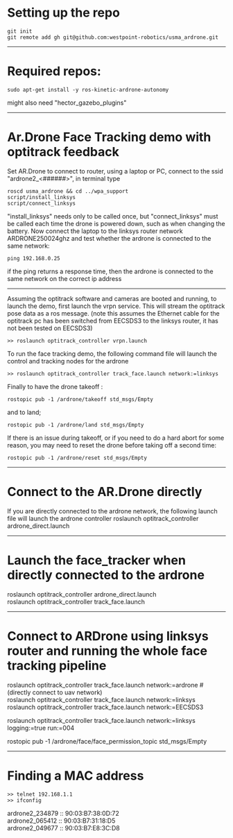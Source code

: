 Setting up the repo
=======

	git init
	git remote add gh git@github.com:westpoint-robotics/usma_ardrone.git


---
Required repos:
=======

	sudo apt-get install -y ros-kinetic-ardrone-autonomy

might also need "hector_gazebo_plugins"

---
Ar.Drone Face Tracking demo with optitrack feedback
=======

Set AR.Drone to connect to router, using a laptop or PC, connect to the ssid "ardrone2_<######>", in terminal type 

	roscd usma_ardrone && cd ../wpa_support 
	script/install_linksys
	script/connect_linksys

"install_linksys" needs only to be called once, but "connect_linksys" must be called each time the drone is powered down, such as when changing the battery. Now connect the laptop to the linksys router network ARDRONE250024ghz and test whether the ardrone is connected to the same network:

	ping 192.168.0.25

if the ping returns a response time, then the ardrone is connected to the same network on the correct ip address

---

Assuming the optitrack software and cameras are booted and running, to launch the demo, first launch the vrpn service. This will stream the optitrack pose data as a ros message. (note this assumes the Ethernet cable for the optitrack pc has been switched from EECSDS3 to the linksys router, it has not been tested on EECSDS3)

	>> roslaunch optitrack_controller vrpn.launch

To run the face tracking demo, the following command file will launch the control and tracking nodes for the ardrone

	>> roslaunch optitrack_controller track_face.launch network:=linksys

Finally to have the drone takeoff :

	rostopic pub -1 /ardrone/takeoff std_msgs/Empty

and to land;

	rostopic pub -1 /ardrone/land std_msgs/Empty

If there is an issue during takeoff, or if you need to do a hard abort for some reason, you may need to reset the drone before taking off a second time:
	
	rostopic pub -1 /ardrone/reset std_msgs/Empty

---
Connect to the AR.Drone directly
=======
If you are directly connected to the ardrone network, the following launch file will launch the ardrone controller
	roslaunch optitrack_controller ardrone_direct.launch


---
Launch the face_tracker when directly connected to the ardrone
=======
roslaunch optitrack_controller ardrone_direct.launch <br />
roslaunch optitrack_controller track_face.launch <br />


---
Connect to ARDrone using linksys router and running the whole face tracking pipeline
=======
roslaunch optitrack_controller track_face.launch network:=ardrone #(directly connect to uav network) <br />
roslaunch optitrack_controller track_face.launch network:=linksys <br />
roslaunch optitrack_controller track_face.launch network:=EECSDS3 <br />

roslaunch optitrack_controller track_face.launch network:=linksys logging:=true run:=004<br />


rostopic pub -1 /ardrone/face/face_permission_topic std_msgs/Empty


---
Finding a MAC address
=======
	>> telnet 192.168.1.1
	>> ifconfig

ardrone2_234879  ::  90:03:B7:38:0D:72 <br />
ardrone2_065412  ::  90:03:B7:31:18:D5 <br />
ardrone2_049677  ::  90:03:B7:E8:3C:D8 <br />
